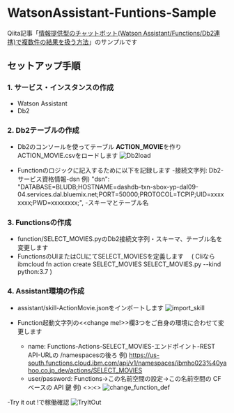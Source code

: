 # WatsonAssistant-Funtions-Sample
Qiita記事「[情報提供型のチャットボット(Watson Assistant/Functions/Db2連携)で複数件の結果を扱う方法]()」のサンプルです

## セットアップ手順
### 1. サービス・インスタンスの作成
- Watson Assistant
- Db2
### 2. Db2テーブルの作成
- Db2のコンソールを使ってテーブル **ACTION_MOVIE**を作りACTION_MOVIE.csvをロードします
  ![Db2load](https://user-images.githubusercontent.com/9675895/63083390-93a20280-bf83-11e9-9f7d-a216e55d057c.png)

- Functionのロジックに記入するために以下を記録します
  -接続文字列: Db2-サービス資格情報-dsn
   例) "dsn": "DATABASE=BLUDB;HOSTNAME=dashdb-txn-sbox-yp-dal09-04.services.dal.bluemix.net;PORT=50000;PROTOCOL=TCPIP;UID=xxxxxxxx;PWD=xxxxxxxx;",
   -スキーマとテーブル名
   

### 3. Functionsの作成
- function/SELECT_MOVIES.pyのDb2接続文字列・スキーマ、テーブル名を変更します
- FunctionsのUIまたはCLIにてSELECT_MOVIESを定義します
　( Cliならibmcloud fn action create SELECT_MOVIES SELECT_MOVIES.py --kind python:3.7 )
 
### 4. Assistant環境の作成
- assistant/skill-ActionMovie.jsonをインポートします
  ![import_skill](https://user-images.githubusercontent.com/9675895/63082531-694f4580-bf81-11e9-8cbf-efab64e1a1aa.png)

- Function起動文字列の<<change me!>>欄3つをご自身の環境に合わせて変更します
  - name: Functions-Actions-SELECT_MOVIES-エンドポイント-REST API-URLの /namespacesの後ろ
          例) https://us-south.functions.cloud.ibm.com/api/v1/namespaces/ibmho023%40yahoo.co.jp_dev/actions/SELECT_MOVIES
  - user/password: Functions->この名前空間の設定->この名前空間の CF ベースの API 鍵
          例) <<user>>:<<password>>
  ![change_function_def](https://user-images.githubusercontent.com/9675895/63082590-956ac680-bf81-11e9-9cc4-5a79844ac11d.png)

-Try it out !で稼働確認
![TryItOut](https://user-images.githubusercontent.com/9675895/63082604-9bf93e00-bf81-11e9-96bc-71f346f548cc.png)
